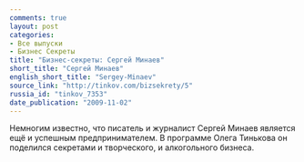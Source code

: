 ```yaml
---
comments: true
layout: post
categories:
- Все выпуски
- Бизнес Секреты
title: "Бизнес-секреты: Сергей Минаев"
short_title: "Сергей Минаев"
english_short_title: "Sergey-Minaev"
source_link: "http://tinkov.com/bizsekrety/5"
russia_id: "tinkov_7353"
date_publication: "2009-11-02"
---
```

Немногим известно, что писатель и журналист Сергей Минаев является ещё и успешным предпринимателем. В программе Олега Тинькова он поделился секретами и творческого, и алкогольного бизнеса.
